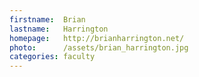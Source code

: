 ```yaml
---
firstname:  Brian
lastname:   Harrington
homepage:   http://brianharrington.net/
photo:      /assets/brian_harrington.jpg
categories: faculty
---
```

